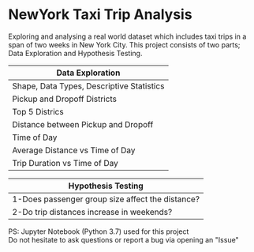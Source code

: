 # NewYork Taxi Trip Analysis
Exploring and analysing a real world dataset which includes taxi trips in a span of two weeks in New York City. This project consists of two parts; Data Exploration and Hypothesis Testing.

| Data Exploration        |                       
| ------------------------|                      
| Shape, Data Types, Descriptive Statistics| 
|Pickup and Dropoff Districts| 
| Top 5 Districs|
|Distance between Pickup and Dropoff |
| Time of Day |
| Average Distance vs Time of Day |
| Trip Duration vs Time of Day |

|Hypothesis Testing       |                       
| ------------------------|                      
|1-Does passenger group size affect the distance?| 
|2-Do trip distances increase in weekends?| 

PS: Jupyter Notebook (Python 3.7) used for this project                                                                                            
Do not hesitate to ask questions or report a bug via opening an "Issue"
